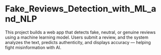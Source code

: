 # Fake_Reviews_Detection_with_ML_and_NLP
This project builds a web app that detects fake, neutral, or genuine reviews using a machine learning model. Users submit a review, and the system analyzes the text, predicts authenticity, and displays accuracy — helping fight misinformation with AI.
